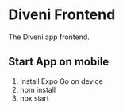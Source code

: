 # Diveni Frontend

The Diveni app frontend.

## Start App on mobile

1. Install Expo Go on device
2. npm install
3. npx start
